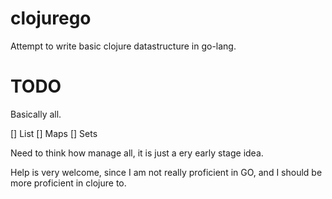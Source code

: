 clojurego
=========

Attempt to write basic clojure datastructure in go-lang.

TODO
====
Basically all.

[] List
[] Maps
[] Sets

Need to think how manage all, it is just a ery early stage idea.

Help is very welcome, since I am not really proficient in GO, and I should be more proficient in clojure to.
